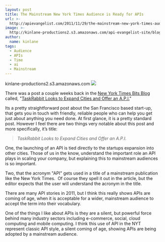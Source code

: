 ```yaml
---
layout: post
title: The Mainstream New York Times Audience is Ready for APIs
url: >-
  http://apievangelist.com/2011/11/29/the-mainstream-new-york-times-audience-is-ready-for-apis/
image: >-
  http://kinlane-productions2.s3.amazonaws.com/api-evangelist-site/blog/NYT-TaskRabbit.png
author:
  name: kinlane
tags:
  - Audience
  - APIs
  - Time
  - ai
  - Mainstream
---
```

kinlane-productions2.s3.amazonaws.com [![](http://kinlane-productions.s3.amazonaws.com/api-evangelist/NYT-TaskRabbit.png)](http://bits.blogs.nytimes.com/2011/11/10/taskrabbit-looks-to-expand-cities-and-offer-an-a-p-i/)

There was a post a couple weeks back in the [New York Times Bits Blog](http://bits.blogs.nytimes.com/ "New York Times Bits Blog") called, "[TaskRabbit Looks to Expand Cities and Offer an A.P.I.](http://bits.blogs.nytimes.com/2011/11/10/taskrabbit-looks-to-expand-cities-and-offer-an-a-p-i/ "TaskRabbit Looks to Expand Cities and Offers an API")"

Its a pretty straightforward post about the San Francisco based start-up, that gets you in touch with friendly, reliable people who can help you get just about anything you need done. At first glance, it is a pretty standard post. However I feel there are two things very notable about this post and more specifically, it’s title:

> _TaskRabbit Looks to Expand Cities and Offer an A.P.I._

One, the launching of an API is tied directly to the startups expansion into other cities. Those of us in the know, understand the important role an API plays in scaling your company, but explaining this to mainstream audiences is so important.

Two, that the acronym "API" gets used in a title of a mainstream publication like the New York Times.  Of course they spell it out in the article, but the editor expects that the user will understand the acronym in the title.

There are many API stories in 2011, but I think this really shows APIs are coming of age, when it is acceptable for a wider, mainstream audience to accept the term into their vocabulary.

One of the things I like about APIs is they are a silent, but powerful force behind many industry sectors including e-commerce, social, cloud computing and mobile computing. I think this use of API in the NYT represent classic API style, a silent coming of age, showing APIs are being adopted by a mainstream audience.